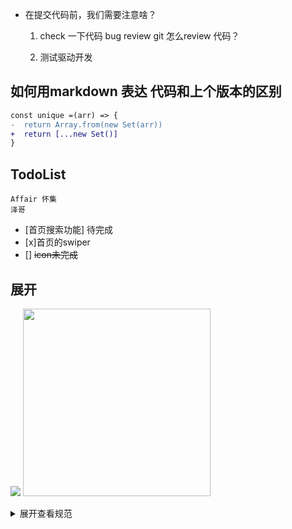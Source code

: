 - 在提交代码前，我们需要注意啥？
  1. check 一下代码 bug
    review git 怎么review 代码？

    2. 测试驱动开发

## 如何用markdown 表达 代码和上个版本的区别
 ```diff
const unique =(arr) => {
-  return Array.from(new Set(arr))
+  return [...new Set()]
}
 ```

## TodoList
    Affair 怀集
    泽哥

- [首页搜索功能] 待完成
- [x]首页的swiper
- [] ~~icon未完成~~

## 展开
![](https://sf3-ttcdn-tos.pstatp.com/img/user-avatar/8e77813111f7bd2f6ed7be36cacdbaa2~300x300.image)
<img src="https://sf3-ttcdn-tos.pstatp.com/img/user-avatar/5f23db3950d58a607f35495cea91e6e6~300x300.image" width="300"/>

<details>
<summary>展开查看规范</summary>
这是爱你哦
</details>